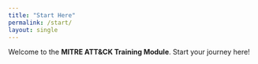 ```yaml
---
title: "Start Here"
permalink: /start/
layout: single
---
```


Welcome to the **MITRE ATT&CK Training Module**. Start your journey here!
